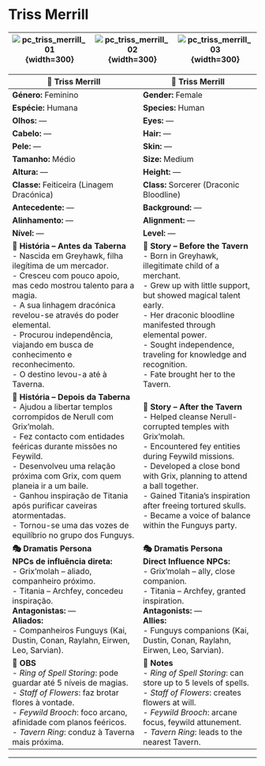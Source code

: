 # Triss Merrill

| ![pc_triss_merrill_01](assets/pc/pc_triss_merrill_01.png){width=300} |![pc_triss_merrill_02](assets/pc/pc_triss_merrill_02.png){width=300} |![pc_triss_merrill_03](assets/pc/pc_triss_merrill_03.png){width=300} |
| ------------------------ | ------------------------ | ------------------------ |

| **🧙 Triss Merrill**                                                                                                                                                                                                                                                                                                                                                                                  | **🧙 Triss Merrill**                                                                                                                                                                                                                                                                                                                                      |
| ----------------------------------------------------------------------------------------------------------------------------------------------------------------------------------------------------------------------------------------------------------------------------------------------------------------------------------------------------------------------------------------------------- | --------------------------------------------------------------------------------------------------------------------------------------------------------------------------------------------------------------------------------------------------------------------------------------------------------------------------------------------------------- |
| **Género:** Feminino                                                                                                                                                                                                                                                                                                                                                                                  | **Gender:** Female                                                                                                                                                                                                                                                                                                                                        |
| **Espécie:** Humana                                                                                                                                                                                                                                                                                                                                                                                   | **Species:** Human                                                                                                                                                                                                                                                                                                                                        |
| **Olhos:** —                                                                                                                                                                                                                                                                                                                                                                                          | **Eyes:** —                                                                                                                                                                                                                                                                                                                                               |
| **Cabelo:** —                                                                                                                                                                                                                                                                                                                                                                                         | **Hair:** —                                                                                                                                                                                                                                                                                                                                               |
| **Pele:** —                                                                                                                                                                                                                                                                                                                                                                                           | **Skin:** —                                                                                                                                                                                                                                                                                                                                               |
| **Tamanho:** Médio                                                                                                                                                                                                                                                                                                                                                                                    | **Size:** Medium                                                                                                                                                                                                                                                                                                                                          |
| **Altura:** —                                                                                                                                                                                                                                                                                                                                                                                         | **Height:** —                                                                                                                                                                                                                                                                                                                                             |
| **Classe:** Feiticeira (Linagem Dracónica)                                                                                                                                                                                                                                                                                                                                                            | **Class:** Sorcerer (Draconic Bloodline)                                                                                                                                                                                                                                                                                                                  |
| **Antecedente:** —                                                                                                                                                                                                                                                                                                                                                                                    | **Background:** —                                                                                                                                                                                                                                                                                                                                         |
| **Alinhamento:** —                                                                                                                                                                                                                                                                                                                                                                                    | **Alignment:** —                                                                                                                                                                                                                                                                                                                                          |
| **Nível:** —                                                                                                                                                                                                                                                                                                                                                                                          | **Level:** —                                                                                                                                                                                                                                                                                                                                              |
| **📖 História – Antes da Taberna**<br>- Nascida em Greyhawk, filha ilegítima de um mercador.<br>- Cresceu com pouco apoio, mas cedo mostrou talento para a magia.<br>- A sua linhagem dracónica revelou-se através do poder elemental.<br>- Procurou independência, viajando em busca de conhecimento e reconhecimento.<br>- O destino levou-a até à Taverna.                                         | **📖 Story – Before the Tavern**<br>- Born in Greyhawk, illegitimate child of a merchant.<br>- Grew up with little support, but showed magical talent early.<br>- Her draconic bloodline manifested through elemental power.<br>- Sought independence, traveling for knowledge and recognition.<br>- Fate brought her to the Tavern.                      |
| **📖 História – Depois da Taberna**<br>- Ajudou a libertar templos corrompidos de Nerull com Grix’molah.<br>- Fez contacto com entidades feéricas durante missões no Feywild.<br>- Desenvolveu uma relação próxima com Grix, com quem planeia ir a um baile.<br>- Ganhou inspiração de Titania após purificar caveiras atormentadas.<br>- Tornou-se uma das vozes de equilíbrio no grupo dos Funguys. | **📖 Story – After the Tavern**<br>- Helped cleanse Nerull-corrupted temples with Grix’molah.<br>- Encountered fey entities during Feywild missions.<br>- Developed a close bond with Grix, planning to attend a ball together.<br>- Gained Titania’s inspiration after freeing tortured skulls.<br>- Became a voice of balance within the Funguys party. |
| **🎭 Dramatis Persona**<br>**NPCs de influência direta:**<br>- Grix’molah – aliado, companheiro próximo.<br>- Titania – Archfey, concedeu inspiração.<br>**Antagonistas:** —<br>**Aliados:**<br>- Companheiros Funguys (Kai, Dustin, Conan, Raylahn, Eirwen, Leo, Sarvian).                                                                                                                           | **🎭 Dramatis Persona**<br>**Direct Influence NPCs:**<br>- Grix’molah – ally, close companion.<br>- Titania – Archfey, granted inspiration.<br>**Antagonists:** —<br>**Allies:**<br>- Funguys companions (Kai, Dustin, Conan, Raylahn, Eirwen, Leo, Sarvian).                                                                                             |
| **🔮 OBS**<br>- *Ring of Spell Storing*: pode guardar até 5 níveis de magias.<br>- *Staff of Flowers*: faz brotar flores à vontade.<br>- *Feywild Brooch*: foco arcano, afinidade com planos feéricos.<br>- *Tavern Ring*: conduz à Taverna mais próxima.                                                                                                                                             | **🔮 Notes**<br>- *Ring of Spell Storing*: can store up to 5 levels of spells.<br>- *Staff of Flowers*: creates flowers at will.<br>- *Feywild Brooch*: arcane focus, feywild attunement.<br>- *Tavern Ring*: leads to the nearest Tavern.                                                                                                                |

---



















